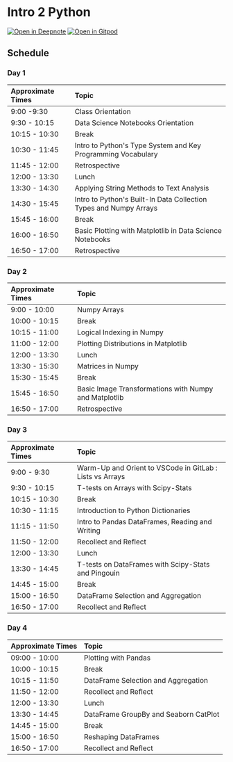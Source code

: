 


# Intro 2 Python

[![Open in Deepnote](https://deepnote.com/buttons/launch-in-deepnote-small.svg)](https://www.deepnote.com/launch?template=data-science&url=https://github.com/CodingForScientists/Intro2Python)
[![Open in Gitpod](https://gitpod.io/button/open-in-gitpod.svg)](https://gitpod.io/#https://github.com/CodingForScientists/Intro2Python)

## Schedule

### Day 1

| Approximate Times | Topic |
| :--  | :--   |
| 9:00 -9:30 | Class Orientation |
| 9:30 - 10:15 | Data Science Notebooks Orientation |
| 10:15 - 10:30 | Break |
| 10:30 - 11:45 | Intro to Python's Type System and Key Programming Vocabulary |
| 11:45 - 12:00 | Retrospective |
| 12:00 - 13:30 | Lunch |
| 13:30 - 14:30 | Applying String Methods to Text Analysis |
| 14:30 - 15:45 | Intro to Python's Built-In Data Collection Types and Numpy Arrays |
| 15:45 - 16:00 | Break |
| 16:00 - 16:50 | Basic Plotting with Matplotlib in Data Science Notebooks |
| 16:50 - 17:00 | Retrospective |


### Day 2

| Approximate Times | Topic                                                     |
| :--               | :--                                                       |
| 9:00 - 10:00      | Numpy Arrays                                              |
| 10:00 - 10:15     | Break                                                     |
| 10:15 - 11:00     | Logical Indexing in Numpy                                 |
| 11:00 - 12:00     | Plotting Distributions in Matplotlib                      |
| 12:00 - 13:30     | Lunch                                                     |
| 13:30 - 15:30     | Matrices in Numpy                                         |
| 15:30 - 15:45     | Break                                                     |
| 15:45 - 16:50     | Basic Image Transformations with Numpy and Matplotlib     |
| 16:50 - 17:00     | Retrospective |


### Day 3

| Approximate Times | Topic                                                     |
| :--               | :--                                                       |
| 9:00 - 9:30       | Warm-Up and Orient to VSCode in GitLab : Lists vs Arrays  |
| 9:30 - 10:15      | T-tests on Arrays with Scipy-Stats                        |
| 10:15 - 10:30     | Break                                                     |
| 10:30 - 11:15     | Introduction to Python Dictionaries                       |
| 11:15 - 11:50     | Intro to Pandas DataFrames, Reading and Writing           |
| 11:50 - 12:00     | Recollect and Reflect                                     |
| 12:00 - 13:30     | Lunch                                                     |
| 13:30 - 14:45     | T-tests on DataFrames with Scipy-Stats and Pingouin       |
| 14:45 - 15:00     | Break                                                     |
| 15:00 - 16:50     | DataFrame Selection and Aggregation                       |
| 16:50 - 17:00     | Recollect and Reflect                                     |


### Day 4

| Approximate Times | Topic                                                     |
| :--               | :--                                                       |
| 09:00 - 10:00     | Plotting with Pandas                                      |
| 10:00 - 10:15     | Break                                                     |
| 10:15 - 11:50     | DataFrame Selection and Aggregation                       |
| 11:50 - 12:00     | Recollect and Reflect                                     |
| 12:00 - 13:30     | Lunch                                                     |
| 13:30 - 14:45     | DataFrame GroupBy and Seaborn CatPlot                     |
| 14:45 - 15:00     | Break                                                     |
| 15:00 - 16:50     | Reshaping DataFrames                                      |
| 16:50 - 17:00     | Recollect and Reflect                                     |